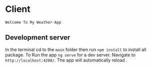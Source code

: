 # Client

    Welcome To My Weather-App

## Development server

In the terminal cd to the `main` folder then run  `npm install` to install all package.
To Run the app `ng serve` for a dev server. Navigate to `http://localhost:4200/`. The app will automatically reload .
